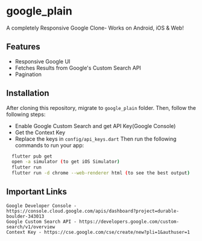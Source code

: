 # google_plain

A completely Responsive Google Clone- Works on Android, iOS & Web! 

## Features
- Responsive Google UI
- Fetches Results from Google's Custom Search API
- Pagination

## Installation
After cloning this repository, migrate to ```google_plain``` folder. Then, follow the following steps:
- Enable Google Custom Search and get API Key(Google Console)
- Get the Context Key
- Replace the keys in ```config/api_keys.dart```
Then run the following commands to run your app:
```bash
  flutter pub get
  open -a simulator (to get iOS Simulator)
  flutter run
  flutter run -d chrome --web-renderer html (to see the best output)
```
    
## Important Links
~~~
Google Developer Console - https://console.cloud.google.com/apis/dashboard?project=durable-boulder-343013
Google Custom Search API - https://developers.google.com/custom-search/v1/overview
Context Key - https://cse.google.com/cse/create/new?pli=1&authuser=1
~~~